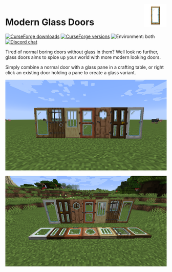 <img height="70" align="right" src="./assets/icon.png">

# Modern Glass Doors
[![CurseForge downloads](https://cf.way2muchnoise.eu/326641.svg)](https://www.curseforge.com/minecraft/mc-mods/modern-glass-doors)
[![CurseForge versions](https://cf.way2muchnoise.eu/versions/326641.svg)](https://www.curseforge.com/minecraft/mc-mods/modern-glass-doors)
![Environment: both](https://img.shields.io/badge/environment-both-1976d2?style=flat)
[![Discord chat](https://img.shields.io/badge/chat%20on-discord-7289DA?logo=discord&logoColor=white)](https://discord.gg/6bTGYFppfz)

Tired of normal boring doors without glass in them? Well look no further, glass doors aims to spice up your world with more modern looking doors.

Simply combine a normal door with a glass pane in a crafting table, or right click an existing door holding a pane to create a glass variant.

![Glass doors](./assets/2019-07-09_16.47.56.png)

![Glass doors and trapdoors](./assets/2020-09-27_02.12.44.png)
